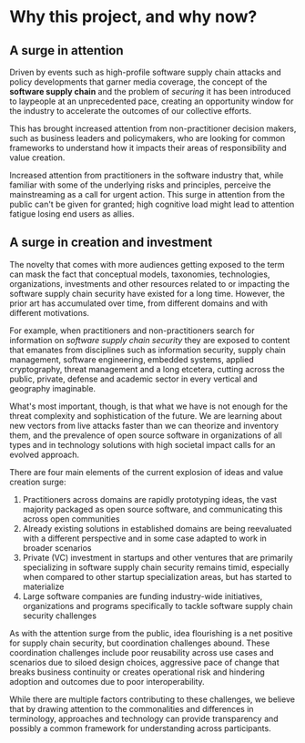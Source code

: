 # Why this project, and why now?

## A surge in attention

Driven by events such as high-profile software supply chain attacks and policy developments that garner media coverage, the concept of the **software supply chain** and the problem of _securing_ it has been introduced to laypeople at an unprecedented pace, creating an opportunity window for the industry to accelerate the outcomes of our collective efforts.

This has brought increased attention from non-practitioner decision makers, such as business leaders and policymakers, who are looking for common frameworks to understand how it impacts their areas of responsibility and value creation.

Increased attention from practitioners in the software industry that, while familiar with some of the underlying risks and principles, perceive the mainstreaming as a call for urgent action. This surge in attention from the public can't be given for granted; high cognitive load might lead to attention fatigue losing end users as allies.

## A surge in creation and investment

The novelty that comes with more audiences getting exposed to the term can mask the fact that conceptual models, taxonomies, technologies, organizations, investments and other resources related to or impacting the software supply chain security have existed for a long time. However, the prior art has accumulated over time, from different domains and with different motivations.

For example, when practitioners and non-practitioners search for information on _software supply chain security_ they are exposed to content that emanates from disciplines such as information security, supply chain management, software engineering, embedded systems, applied cryptography, threat management and a long etcetera, cutting across the public, private, defense and academic sector in every vertical and geography imaginable.

What's most important, though, is that what we have is not enough for the threat complexity and sophistication of the future. We are learning about new vectors from live attacks faster than we can theorize and inventory them, and the prevalence of open source software in organizations of all types and in technology solutions with high societal impact calls for an evolved approach.

There are four main elements of the current explosion of ideas and value creation surge:

1. Practitioners across domains are rapidly prototyping ideas, the vast majority packaged as open source software, and communicating this across open communities
2. Already existing solutions in established domains are being reevaluated with a different perspective and in some case adapted to work in broader scenarios
3. Private (VC) investment in startups and other ventures that are primarily specializing in software supply chain security remains timid, especially when compared to other startup specialization areas, but has started to materialize
4. Large software companies are funding industry-wide initiatives, organizations and programs specifically to tackle software supply chain security challenges

As with the attention surge from the public, idea flourishing is a net positive for supply chain security, but coordination challenges abound. These coordination challenges include poor reusability across use cases and scenarios due to siloed design choices, aggressive pace of change that breaks business continuity or creates operational risk and hindering adoption and outcomes due to poor interoperability.

While there are multiple factors contributing to these challenges, we believe that by drawing attention to the commonalities and differences in terminology, approaches and technology can provide transparency and possibly a common framework for understanding across participants. 